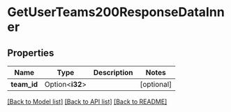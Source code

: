 # GetUserTeams200ResponseDataInner

## Properties

Name | Type | Description | Notes
------------ | ------------- | ------------- | -------------
**team_id** | Option<**i32**> |  | [optional]

[[Back to Model list]](../README.md#documentation-for-models) [[Back to API list]](../README.md#documentation-for-api-endpoints) [[Back to README]](../README.md)


